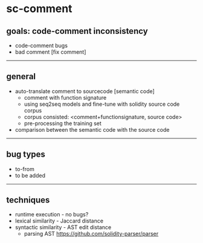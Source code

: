 # sc-comment

## goals: code-comment inconsistency 

- code-comment bugs
- bad comment [fix comment]

---

## general

- auto-translate comment to sourcecode [semantic code]
  - comment with function signature
  - using seq2seq models and fine-tune with solidity source code corpus
  - corpus consisted: <comment+functionsignature, source code>
  - pre-processing the training set
- comparison between the semantic code with the source code

---

## bug types

- to-from
- to be added

---

## techniques

- runtime execution - no bugs?
- lexical similarity - Jaccard distance
- syntactic similarity - AST edit distance
  - parsing AST https://github.com/solidity-parser/parser